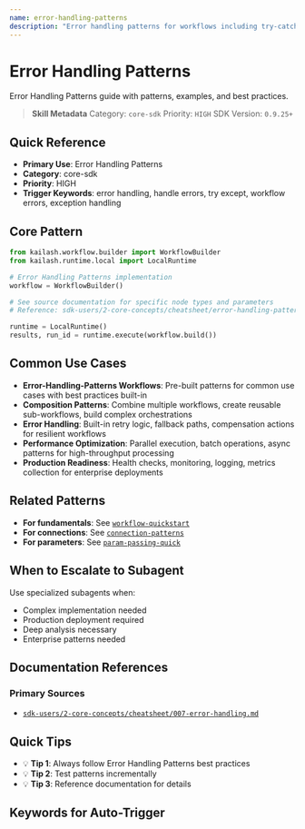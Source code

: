 ```yaml
---
name: error-handling-patterns
description: "Error handling patterns for workflows including try-catch, validation, and failure recovery. Use when asking 'error handling', 'handle errors', 'try except', 'workflow errors', 'exception handling', 'error patterns', 'failure recovery', 'error detection', or 'validation errors'."
---
```


# Error Handling Patterns

Error Handling Patterns guide with patterns, examples, and best practices.

> **Skill Metadata**
> Category: `core-sdk`
> Priority: `HIGH`
> SDK Version: `0.9.25+`

## Quick Reference

- **Primary Use**: Error Handling Patterns
- **Category**: core-sdk
- **Priority**: HIGH
- **Trigger Keywords**: error handling, handle errors, try except, workflow errors, exception handling

## Core Pattern

```python
from kailash.workflow.builder import WorkflowBuilder
from kailash.runtime.local import LocalRuntime

# Error Handling Patterns implementation
workflow = WorkflowBuilder()

# See source documentation for specific node types and parameters
# Reference: sdk-users/2-core-concepts/cheatsheet/error-handling-patterns.md

runtime = LocalRuntime()
results, run_id = runtime.execute(workflow.build())
```


## Common Use Cases

- **Error-Handling-Patterns Workflows**: Pre-built patterns for common use cases with best practices built-in
- **Composition Patterns**: Combine multiple workflows, create reusable sub-workflows, build complex orchestrations
- **Error Handling**: Built-in retry logic, fallback paths, compensation actions for resilient workflows
- **Performance Optimization**: Parallel execution, batch operations, async patterns for high-throughput processing
- **Production Readiness**: Health checks, monitoring, logging, metrics collection for enterprise deployments

## Related Patterns

- **For fundamentals**: See [`workflow-quickstart`](#)
- **For connections**: See [`connection-patterns`](#)
- **For parameters**: See [`param-passing-quick`](#)

## When to Escalate to Subagent

Use specialized subagents when:
- Complex implementation needed
- Production deployment required
- Deep analysis necessary
- Enterprise patterns needed

## Documentation References

### Primary Sources
- [`sdk-users/2-core-concepts/cheatsheet/007-error-handling.md`](../../../sdk-users/2-core-concepts/cheatsheet/007-error-handling.md)

## Quick Tips

- 💡 **Tip 1**: Always follow Error Handling Patterns best practices
- 💡 **Tip 2**: Test patterns incrementally
- 💡 **Tip 3**: Reference documentation for details

## Keywords for Auto-Trigger

<!-- Trigger Keywords: error handling, handle errors, try except, workflow errors, exception handling -->
